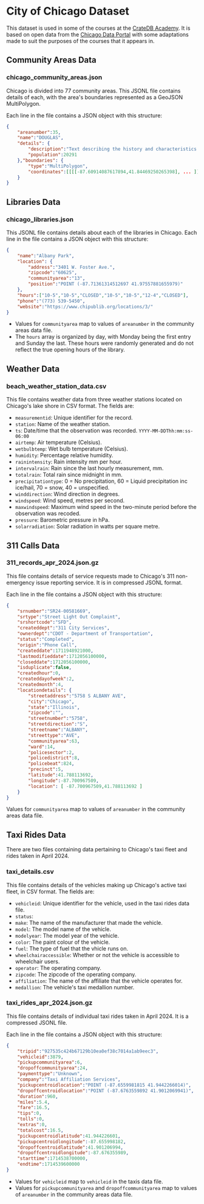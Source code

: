 # City of Chicago Dataset

This dataset is used in some of the courses at the [CrateDB Academy](https://learn.cratedb.com). It is based on open data from the [Chicago Data Portal](https://data.cityofchicago.org/) with some adaptations made to suit the purposes of the courses that it appears in.

## Community Areas Data

### chicago_community_areas.json

Chicago is divided into 77 community areas.  This JSONL file contains details of each, with the area's boundaries represented as a GeoJSON MultiPolygon.

Each line in the file contains a JSON object with this structure:

```json
{
    "areanumber":35,
    "name":"DOUGLAS",
    "details": {
        "description":"Text describing the history and characteristics of the area.",
        "population":20291
    },"boundaries": {
        "type":"MultiPolygon",
        "coordinates":[[[[-87.60914087617894,41.84469250265398], ... ]]]
    }
}
```

## Libraries Data

### chicago_libraries.json

This JSONL file contains details about each of the libraries in Chicago. Each line in the file contains a JSON object with this structure:

```json
{
    "name":"Albany Park",
    "location": {
        "address":"3401 W. Foster Ave.",
        "zipcode":"60625",
        "communityarea":"13",
        "position":"POINT (-87.71361314512697 41.97557881655979)"
    },
    "hours":["10-5","10-5","CLOSED","10-5","10-5","12-4","CLOSED"],
    "phone":"(773) 539-5450",
    "website":"https://www.chipublib.org/locations/3/"
}
```

* Values for `communityarea` map to values of `areanumber` in the community areas data file.  
* The `hours` array is organized by day, with Monday being the first entry and Sunday the last.  These hours were randomly generated and do not reflect the true opening hours of the library.

## Weather Data

### beach_weather_station_data.csv

This file contains weather data from three weather stations located on Chicago's lake shore in CSV format. The fields are:

* `measurementid`: Unique identifier for the record.
* `station`: Name of the weather station.
* `ts`: Date/time that the observation was recorded.  `YYYY-MM-DDThh:mm:ss-06:00`
* `airtemp`: Air temperature (Celsius).
* `wetbulbtemp`: Wet bulb temperature (Celsius).
* `humidity`: Percentage relative humidity.
* `rainintensity`: Rain intensity mm per hour.
* `intervalrain`: Rain since the last hourly measurement, mm.
* `totalrain`: Total rain since midnight in mm.
* `precipitationtype`: 0 = No precipitation, 60 = Liquid precipitation inc ice/hail, 70 = snow, 40 = unspecified.
* `winddirection`: Wind direction in degrees.
* `windspeed`: Wind speed, metres per second.
* `maxwindspeed`: Maximum wind speed in the two-minute period before the observation was recoded.
* `pressure`: Barometric pressure in hPa.
* `solarradiation`: Solar radiation in watts per square metre.

## 311 Calls Data

### 311_records_apr_2024.json.gz

This file contains details of service requests made to Chicago's 311 non-emergency issue reporting service.  It is in compressed JSONL format.

Each line in the file contains a JSON object with this structure:

```json
{
    "srnumber":"SR24-00581669",
    "srtype":"Street Light Out Complaint",
    "srshortcode":"SFD",
    "createddept":"311 City Services",
    "ownerdept":"CDOT - Department of Transportation",
    "status":"Completed",
    "origin":"Phone Call",
    "createddate":1711948921000,
    "lastmodifieddate":1712056100000,
    "closeddate":1712056100000,
    "isduplicate":false,
    "createdhour":0,
    "createddayofweek":2,
    "createdmonth":4,
    "locationdetails": {
        "streetaddress":"5758 S ALBANY AVE",
        "city":"Chicago",
        "state":"Illinois",
        "zipcode":"",
        "streetnumber":"5758",
        "streetdirection":"S",
        "streetname":"ALBANY",
        "streettype":"AVE",
        "communityarea":63,
        "ward":14,
        "policesector":2,
        "policedistrict":8,
        "policebeat":824,
        "precinct":5,
        "latitude":41.788113692,
        "longitude":-87.700967509,
        "location": [ -87.700967509,41.788113692 ]
    }
}
```

Values for `communityarea` map to values of `areanumber` in the community areas data file.

## Taxi Rides Data

There are two files containing data pertaining to Chicago's taxi fleet and rides taken in April 2024.

### taxi_details.csv

This file contains details of the vehicles making up Chicago's active taxi fleet, in CSV format.  The fields are:

* `vehicleid`: Unique identifier for the vehicle, used in the taxi rides data file.
* `status`: 
* `make`: The name of the manufacturer that made the vehicle.
* `model`: The model name of the vehicle.
* `modelyear`: The model year of the vehicle.
* `color`: The paint colour of the vehicle.
* `fuel`: The type of fuel that the vhicle runs on.
* `wheelchairaccessible`: Whether or not the vehicle is accessible to wheelchair users.
* `operator`: The operating company.
* `zipcode`: The zipcode of the operating company.
* `affiliation`: The name of the affiliate that the vehicle operates for.
* `medallion`: The vehicle's taxi medallion number.


### taxi_rides_apr_2024.json.gz

This file contains details of individual taxi rides taken in April 2024.  It is a compressed JSONL file.

Each line in the file contains a JSON object with this structure:

```json
{
    "tripid":"927535c424b67129b10ea0ef38c7014a1ab9eec3",
    "vehicleid":3879,
    "pickupcommunityarea":6,
    "dropoffcommunityarea":24,
    "paymenttype":"Unknown",
    "company":"Taxi Affiliation Services",
    "pickupcentroidlocation":"POINT (-87.6559981815 41.9442266014)",
    "dropoffcentroidlocation":"POINT (-87.6763559892 41.9012069941)",
    "duration":960,
    "miles":5.4,
    "fare":16.5,
    "tips":0,
    "tolls":0,
    "extras":0,
    "totalcost":16.5,
    "pickupcentroidlatitude":41.944226601,
    "pickupcentroidlongitude":-87.655998182,
    "dropoffcentroidlatitude":41.901206994,
    "dropoffcentroidlongitude":-87.676355989,
    "starttime":1714538700000,
    "endtime":1714539600000
}
```

* Values for `vehicleid` map to `vehicleid` in the taxis data file.
* Values for `pickupcommunityarea` and `dropoffcommunityarea` map to values of `areanumber` in the community areas data file.
